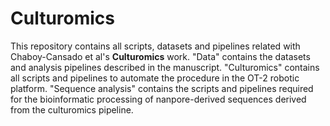 # Culturomics

This repository contains all scripts, datasets and pipelines related with Chaboy-Cansado et al's __Culturomics__ work. "Data" contains the datasets and analysis pipelines described in the manuscript. "Culturomics" contains all scripts and pipelines to automate the procedure in the OT-2 robotic platform. "Sequence analysis" contains the scripts and pipelines required for the bioinformatic processing of nanpore-derived sequences derived from the culturomics pipeline.



<!--

Explicación general del proceso


1- Cultumorics
2-MinIon seq
3-Demultiplex
4-Consensus
...

Test data
-->